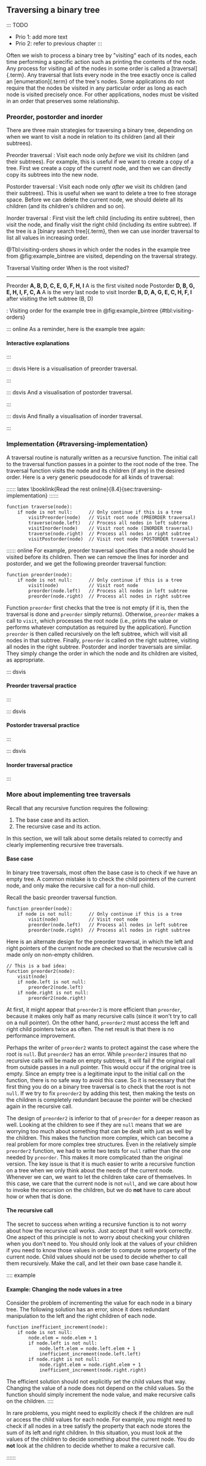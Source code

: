 
## Traversing a binary tree

::: TODO
- Prio 1: add more text
- Prio 2: refer to previous chapter
:::

Often we wish to process a binary tree by "visiting" each of its
nodes, each time performing a specific action such as printing the
contents of the node. Any process for visiting all of the nodes in some
order is called a [traversal]{.term}. Any
traversal that lists every node in the tree exactly once is called an
[enumeration]{.term} of the tree's nodes. Some
applications do not require that the nodes be visited in any particular
order as long as each node is visited precisely once. For other
applications, nodes must be visited in an order that preserves some
relationship.

<!--
### Depth-first and breadth-first

::: TODO
- BFS: use a queue
- DFS: use a stack, or be recursive
- for recursive DFS you can do preorder, postorder or inorder
:::
 -->

### Preorder, postorder and inorder

There are three main strategies for traversing a binary tree, depending on when we want to visit a node in relation to its children (and all their subtrees).

Preorder traversal
:   Visit each node only *before* we visit its children (and their subtrees).
    For example, this is useful if we want to create a copy of a tree.
    First we create a copy of the current node, and then we can directly copy its subtrees into the new node.

Postorder traversal
:   Visit each node only *after* we visit its children (and their subtrees).
    This is useful when we want to delete a tree to free storage space.
    Before we can delete the current node, we should delete all its children (and its children's children and so on).

Inorder traversal
:   First visit the left child (including its entire subtree), then visit the node, and finally visit the right child (including its entire subtree).
    If the tree is a [binary search tree]{.term}, then we can use inorder traversal to list all values in increasing order.

@Tbl:visiting-orders shows in which order the nodes in the example tree from @fig:example_bintree are visited, depending on the traversal strategy.

Traversal             Visiting order                    When is the root visited?
--------------------  --------------------------------  ------------------------------------------------------------------------
Preorder              **A, B, D, C, E, G, F, H, I**     A is the first visited node
Postorder             **D, B, G, E, H, I, F, C, A**     A is the very last node to visit
Inorder               **B, D, A, G, E, C, H, F, I**     after visiting the left subtree (B, D)

: Visiting order for the example tree in @fig:example_bintree {#tbl:visiting-orders}


::: online
As a reminder, here is the example tree again:

<inlineav id="BinExampCON" src="Binary/BinExampCON.js" name="Binary/BinExampCON" links="Binary/BinExampCON.css" static/>

#### Interactive explanations
:::

::: dsvis
Here is a visualisation of preorder traversal.

<inlineav id="preorderCON" src="Binary/preorderCON.js" name="Preorder Traversal Slideshow" links="Binary/BTCON.css"/>
:::

::: dsvis
And a visualisation of postorder traversal.

<inlineav id="postorderCON" src="Binary/postorderCON.js" name="Postorder Traversal Slideshow" links="Binary/BTCON.css"/>
:::

::: dsvis
And finally a visualisation of inorder traversal.

<inlineav id="inorderCON" src="Binary/inorderCON.js" name="Inorder Traversal Slideshow" links="Binary/BTCON.css"/>
:::


### Implementation {#traversing-implementation}

A traversal routine is naturally written as a recursive function.
The initial call to the traversal function passes in a pointer to the root node of the tree.
The traversal function visits the node and its children (if any) in the desired order.
Here is a very generic pseudocode for all kinds of traversal:

:::::: latex
\booklink{Read the rest online}{8.4}{sec:traversing-implementation}
::::::

    function traverse(node):
        if node is not null:      // Only continue if this is a tree
            visitPreorder(node)   // Visit root node (PREORDER traversal)
            traverse(node.left)   // Process all nodes in left subtree
            visitInorder(node)    // Visit root node (INORDER traversal)
            traverse(node.right)  // Process all nodes in right subtree
            visitPostorder(node)  // Visit root node (POSTORDER traversal)


:::::: online
For example, preorder traversal specifies that a node should be visited before its children.
Then we can remove the lines for inorder and postorder, and we get the following preorder traversal function:

    function preorder(node):
        if node is not null:      // Only continue if this is a tree
            visit(node)           // Visit root node
            preorder(node.left)   // Process all nodes in left subtree
            preorder(node.right)  // Process all nodes in right subtree

Function `preorder` first checks that the tree is not empty (if it is,
then the traversal is done and `preorder` simply returns). Otherwise,
`preorder` makes a call to `visit`, which processes the root node (i.e.,
prints the value or performs whatever computation as required by the
application). Function `preorder` is then called recursively on the left
subtree, which will visit all nodes in that subtree. Finally, `preorder`
is called on the right subtree, visiting all nodes in the right subtree.
Postorder and inorder traversals are similar. They simply change the
order in which the node and its children are visited, as appropriate.

::: dsvis
#### Preorder traversal practice

<avembed id="btTravPreorderPRO" src="Binary/btTravPreorderPRO.html" type="pe" name="Binary Tree Preorder Traversal Exercise"/>
:::

::: dsvis
#### Postorder traversal practice

<avembed id="btTravPostorderPRO" src="Binary/btTravPostorderPRO.html" type="pe" name="Binary Tree Postorder Traversal Exercise"/>
:::

::: dsvis
#### Inorder traversal practice

<avembed id="btTravInorderPRO" src="Binary/btTravInorderPRO.html" type="pe" name="Binary Tree Inorder Traversal Exercise"/>
:::


### More about implementing tree traversals

Recall that any recursive function requires the following:

1.  The base case and its action.
2.  The recursive case and its action.

In this section, we will talk about some details related to correctly and
clearly implementing recursive tree traversals.

#### Base case

In binary tree traversals, most often the base case is to check if we
have an empty tree. A common mistake is to check the child pointers of
the current node, and only make the recursive call for a non-null child.

Recall the basic preorder traversal function.

    function preorder(node):
        if node is not null:      // Only continue if this is a tree
            visit(node)           // Visit root node
            preorder(node.left)   // Process all nodes in left subtree
            preorder(node.right)  // Process all nodes in right subtree

Here is an alternate design for the preorder traversal, in which the
left and right pointers of the current node are checked so that the
recursive call is made only on non-empty children.

    // This is a bad idea:
    function preorder2(node):
        visit(node)
        if node.left is not null:
            preorder2(node.left)
        if node.right is not null:
            preorder2(node.right)

At first, it might appear that `preorder2` is more efficient than
`preorder`, because it makes only half as many recursive calls (since it
won't try to call on a null pointer). On the other hand, `preorder2`
must access the left and right child pointers twice as often. The net
result is that there is no performance improvement.

Perhaps the writer of `preorder2` wants to protect against the case
where the root is `null`. But `preorder2` has an error. While
`preorder2` insures that no recursive calls will be made on empty
subtrees, it will fail if the original call from outside passes in a
null pointer. This would occur if the original tree is empty. Since an
empty tree is a legitimate input to the initial call on the function,
there is no safe way to avoid this case. So it is necessary that the
first thing you do on a binary tree traversal is to check that the root
is not `null`. If we try to fix `preorder2` by adding this test, then
making the tests on the children is completely redundant because the
pointer will be checked again in the recursive call.

The design of `preorder2` is inferior to that of `preorder` for a deeper
reason as well. Looking at the children to see if they are `null` means
that we are worrying too much about something that can be dealt with
just as well by the children. This makes the function more complex,
which can become a real problem for more complex tree structures. Even
in the relatively simple `preorder2` function, we had to write two tests
for `null` rather than the one needed by `preorder`. This makes it more
complicated than the original version. The key issue is that it is much
easier to write a recursive function on a tree when we only think about
the needs of the current node. Whenever we can, we want to let the
children take care of themselves. In this case, we care that the current
node is not `null`, and we care about how to invoke the recursion on the
children, but we do **not** have to care about how or when that is done.

#### The recursive call

The secret to success when writing a recursive function is to not worry
about how the recursive call works. Just accept that it will work
correctly. One aspect of this principle is not to worry about checking
your children when you don't need to. You should only look at the
values of your children if you need to know those values in order to
compute some property of the current node. Child values should not be
used to decide whether to call them recursively. Make the call, and let
their own base case handle it.

:::: example
#### Example: Changing the node values in a tree

Consider the problem of incrementing the value for each node in a binary
tree. The following solution has an error, since it does redundant
manipulation to the left and the right children of each node.

    function inefficient_increment(node):
        if node is not null:
            node.elem = node.elem + 1
            if node.left is not null:
                node.left.elem = node.left.elem + 1
                inefficient_increment(node.left.left)
            if node.right is not null:
                node.right.elem = node.right.elem + 1
                inefficient_increment(node.right.right)

The efficient solution should not explicitly set the child values that
way. Changing the value of a node does not depend on the child values.
So the function should simply increment the node value, and make
recursive calls on the children.
::::

In rare problems, you might need to explicitly check if the children are
null or access the child values for each node. For example, you might
need to check if all nodes in a tree satisfy the property that each node
stores the sum of its left and right children. In this situation, you
must look at the values of the children to decide something about the
current node. You do **not** look at the children to decide whether to
make a recursive call.

<!-- ### Binary Tree Increment By One Exercise -->

::::::
